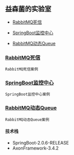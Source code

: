 ## 益森菌的实验室

* [RabbitMQ死信](#spring-boot-rabbit-deal-letter-demo)

* [SpringBoot监控中心](#spring-boot-admin-demo)

* [RabbitMQ动态Queue](#spring-boot-admin-demo)

<a name="spring-boot-rabbit-deal-letter-demo"></a>
### [RabbitMQ死信](../../tree/spring-boot-rabbit-dead-letter-demo)
    
    RabbitMQ死信案例

<a name="spring-boot-admin-demo"></a>    
### [SpringBoot监控中心](../../tree/spring-boot-admin-demo)

    SpringBoot监控中心案例
    
<a name="spring-boot-rabbit-dynamic-queue-demo"></a>
### [RabbitMQ动态Queue](../../tree/spring-boot-rabbit-dynamic-queue-demo)

    RabbitMQ动态Queue案例
    
#### 技术栈
* SpringBoot-2.0.6-RELEASE
* AxonFramework-3.4.2